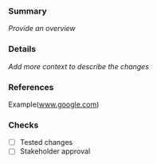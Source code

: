 ### Summary
_Provide an overview_

### Details
_Add more context to describe the changes_

### References
Example(www.google.com)

### Checks
- [ ] Tested changes
- [ ] Stakeholder approval
